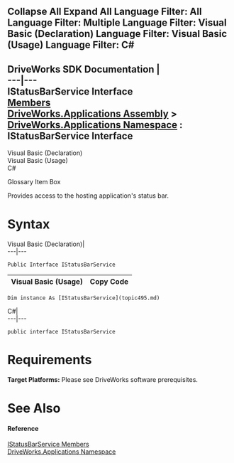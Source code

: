 Collapse All Expand All Language Filter: All  Language Filter: Multiple  Language Filter: Visual Basic (Declaration) Language Filter: Visual Basic (Usage) Language Filter: C#  
---  
DriveWorks SDK Documentation  |   
---|---  
IStatusBarService Interface   
[Members](topic496.md)   
[DriveWorks.Applications Assembly](topic13.md) > [DriveWorks.Applications Namespace](topic16.md) : IStatusBarService Interface  
---  
  
Visual Basic (Declaration)    
Visual Basic (Usage)    
C# 

Glossary Item Box

Provides access to the hosting application's status bar. 

# Syntax

Visual Basic (Declaration)|   
---|---  
      
    
    Public Interface IStatusBarService   
  
Visual Basic (Usage)| Copy Code  
---|---  
      
    
    Dim instance As [IStatusBarService](topic495.md)  
  
C#|   
---|---  
      
    
    public interface IStatusBarService   
  
# Requirements

**Target Platforms:** Please see DriveWorks software prerequisites.

# See Also

#### Reference

[IStatusBarService Members](topic496.md)   
[DriveWorks.Applications Namespace](topic16.md)



